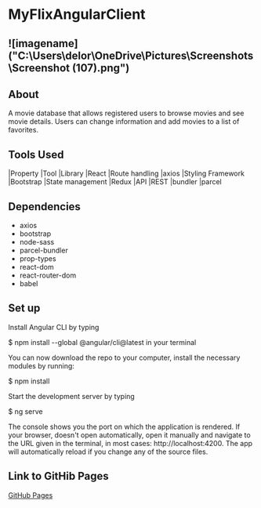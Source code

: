 # MyFlixAngularClient

## ![imagename]("C:\Users\delor\OneDrive\Pictures\Screenshots\Screenshot (107).png")

## About

A movie database that allows registered users to browse movies and see movie details. Users can change information and add movies to a list of favorites.

## Tools Used

|Property |Tool
|Library |React
|Route handling |axios
|Styling Framework |Bootstrap
|State management |Redux
|API |REST
|bundler |parcel

## Dependencies

- axios
- bootstrap
- node-sass
- parcel-bundler
- prop-types
- react-dom
- react-router-dom
- babel

## Set up

Install Angular CLI by typing

$ npm install --global @angular/cli@latest
in your terminal

You can now download the repo to your computer, install the necessary modules by running:

$ npm install

Start the development server by typing

$ ng serve

The console shows you the port on which the application is rendered. If your browser, doesn't open automatically, open it manually and navigate to the URL given in the terminal, in most cases: http://localhost:4200. The app will automatically reload if you change any of the source files.

## Link to GitHib Pages

[GitHub Pages](https://clairedelorie.github.io/myFlix-Angular-client)
